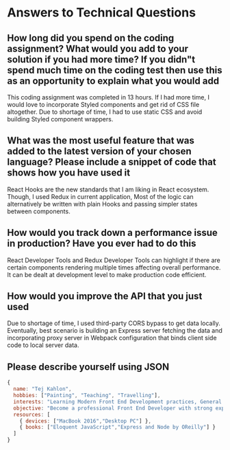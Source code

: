 # Answers to Technical Questions

## How long did you spend on the coding assignment? What would you add to your solution if you had more time? If you didn"t spend much time on the coding test then use this as an opportunity to explain what you would add

This coding assignment was completed in 13 hours. If I had more time, I would love to incorporate Styled components and get rid of CSS file altogether. Due to shortage of time, I had to use static CSS and avoid building Styled component wrappers.

## What was the most useful feature that was added to the latest version of your chosen language? Please include a snippet of code that shows how you have used it

React Hooks are the new standards that I am liking in React ecosystem. Though, I used Redux in current application, Most of the logic can alternatively be written with plain Hooks and passing simpler states between components.

## How would you track down a performance issue in production? Have you ever had to do this

React Developer Tools and Redux Developer Tools can highlight if there are certain components rendering multiple times affecting overall performance. It can be dealt at development level to make production code efficient.

## How would you improve the API that you just used

Due to shortage of time, I used third-party CORS bypass to get data locally. Eventually, best scenario is building an Express server fetching the data and incorporating proxy server in Webpack configuration that binds client side code to local server data.

## Please describe yourself using JSON

```js
{
  name: "Tej Kahlon",
  hobbies: ["Painting", "Teaching", "Travelling"],
  interests: "Learning Modern Front End Development practices, General Web Development, JavaScript Enthusiast",
  objective: "Become a professional Front End Developer with strong expertise in React and its ecosystem",
  resources: [
    { devices: ["MacBook 2016","Desktop PC"] },
    { books: ["Eloquent JavaScript","Express and Node by OReilly"] }
  ]
}
```
